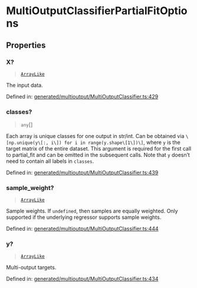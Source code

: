 # MultiOutputClassifierPartialFitOptions

## Properties

### X?

> [`ArrayLike`](../types/ArrayLike.md)

The input data.

Defined in:  [generated/multioutput/MultiOutputClassifier.ts:429](https://github.com/transitive-bullshit/scikit-learn-ts/blob/122b3c0/packages/sklearn/src/generated/multioutput/MultiOutputClassifier.ts#L429)

### classes?

> `any`[]

Each array is unique classes for one output in str/int. Can be obtained via `\[np.unique(y\[:, i\]) for i in range(y.shape\[1\])\]`, where `y` is the target matrix of the entire dataset. This argument is required for the first call to partial\_fit and can be omitted in the subsequent calls. Note that `y` doesn’t need to contain all labels in `classes`.

Defined in:  [generated/multioutput/MultiOutputClassifier.ts:439](https://github.com/transitive-bullshit/scikit-learn-ts/blob/122b3c0/packages/sklearn/src/generated/multioutput/MultiOutputClassifier.ts#L439)

### sample\_weight?

> [`ArrayLike`](../types/ArrayLike.md)

Sample weights. If `undefined`, then samples are equally weighted. Only supported if the underlying regressor supports sample weights.

Defined in:  [generated/multioutput/MultiOutputClassifier.ts:444](https://github.com/transitive-bullshit/scikit-learn-ts/blob/122b3c0/packages/sklearn/src/generated/multioutput/MultiOutputClassifier.ts#L444)

### y?

> [`ArrayLike`](../types/ArrayLike.md)

Multi-output targets.

Defined in:  [generated/multioutput/MultiOutputClassifier.ts:434](https://github.com/transitive-bullshit/scikit-learn-ts/blob/122b3c0/packages/sklearn/src/generated/multioutput/MultiOutputClassifier.ts#L434)
